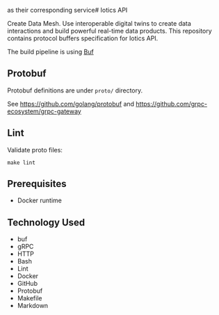 as their corresponding service# Iotics API

Create Data Mesh. Use interoperable digital twins to create data interactions and build powerful real-time data products. This repository contains protocol buffers specification for Iotics API.

The build pipeline is using [Buf](https://docs.buf.build)

## Protobuf

Protobuf definitions are under `proto/` directory.

See <https://github.com/golang/protobuf> and <https://github.com/grpc-ecosystem/grpc-gateway>

## Lint

Validate proto files:

```shell
make lint
```

## Prerequisites

- Docker runtime

## Technology Used

- buf
- gRPC
- HTTP
- Bash
- Lint
- Docker
- GitHub
- Protobuf
- Makefile
- Markdown
